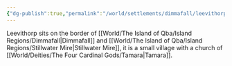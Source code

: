 ```yaml
---
{"dg-publish":true,"permalink":"/world/settlements/dimmafall/leevithorp/"}
---
```


Leevithorp sits on the border of [[World/The Island of Qba/Island Regions/Dimmafall\|Dimmafall]] and [[World/The Island of Qba/Island Regions/Stillwater Mire\|Stillwater Mire]], it is a small village with a church of [[World/Deities/The Four Cardinal Gods/Tamara\|Tamara]]. 